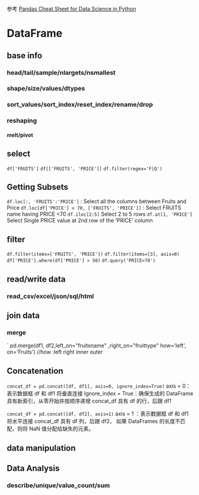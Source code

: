
参考 [Pandas Cheat Sheet for Data Science in Python](https://www.geeksforgeeks.org/pandas-cheat-sheet/)

# DataFrame 

## base info

### head/tail/sample/nlargets/nsmallest

### shape/size/values/dtypes
### sort_values/sort_index/reset_index/rename/drop
### reshaping
#### melt/pivot

## select

`df['FRUITS']`
`df[['FRUITS', 'PRICE']]`
`df.filter(regex='F|Q')`

## Getting Subsets
`df.loc[:, 'FRUITS':'PRICE']` : Select all the columns between Fruits and Price
`df.loc[df['PRICE'] < 70, ['FRUITS', 'PRICE']]` : Select FRUITS name having PRICE <70
`df.iloc[2:5]` Select 2 to 5 rows
`df.at[1, 'PRICE']` Select Single PRICE value at 2nd row of the ‘PRICE’ column

## filter
`df.filter(items=['FRUITS', 'PRICE'])` 
`df.filter(items=[3], axis=0)`
`df['PRICE'].where(df['PRICE'] > 50)`
`df.query('PRICE>70')`



## read/write data
### read_csv/excel/json/sql/html
## join data 

### merge
`
pd.merge(df1, df2,left_on="fruitsname" ,right_on="fruittype" how='left', on='Fruits') 
//how :left right inner outer
## Concatenation
`concat_df = pd.concat([df, df1], axis=0, ignore_index=True)`
axis = 0：表示数据框 df 和 df1 将垂直连接
Ignore_index = True：确保生成的 DataFrame 具有新索引，从零开始并按顺序递增 concat_df 具有 df 的行，后跟 df1


`concat_df = pd.concat([df, df2], axis=1)`
axis = 1 ：表示数据框 df 和 df1 将水平连接 concat_df 具有 df 列，后跟 df2， 如果 DataFrames 的长度不匹配，则将 NaN 值分配给缺失的元素。
## data manipulation


## Data Analysis

### describe/unique/value_count/sum
